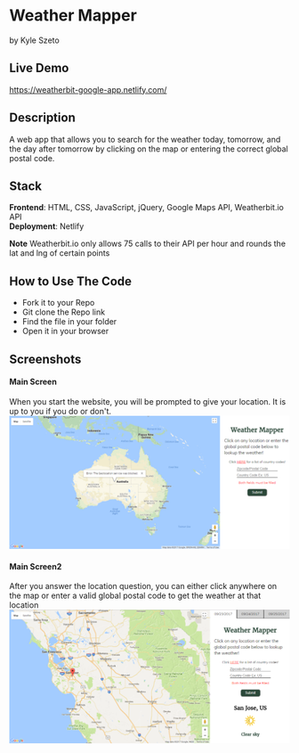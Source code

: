 # Weather Mapper
by Kyle Szeto

## Live Demo
https://weatherbit-google-app.netlify.com/

## Description
A web app that allows you to search for the weather today, tomorrow, and the day 
after tomorrow by clicking on the map or entering the correct global postal code.

## Stack
**Frontend**: HTML, CSS, JavaScript, jQuery, Google Maps API, Weatherbit.io API <br/>
**Deployment**: Netlify <br/>

**Note**  Weatherbit.io only allows 75 calls to their API per hour and rounds the lat and lng of certain points <br/>

## How to Use The Code
* Fork it to your Repo
* Git clone the Repo link
* Find the file in your folder
* Open it in your browser

## Screenshots
#### Main Screen <br/>
When you start the website, you will be prompted to give your location.
It is up to you if you do or don't.<br/>
![MainScreen](README_images/main.png "Main Screen") <br/>

#### Main Screen2 <br/>
After you answer the location question, you can either 
click anywhere on the map or enter a valid global postal code to get 
the weather at that location<br/>
![MainScreen2](README_images/main2.png "Main Screen2") <br/>


